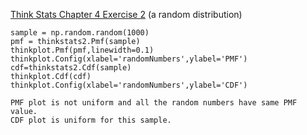 [Think Stats Chapter 4 Exercise 2](http://greenteapress.com/thinkstats2/html/thinkstats2005.html#toc41) (a random distribution)
```
sample = np.random.random(1000)
pmf = thinkstats2.Pmf(sample)
thinkplot.Pmf(pmf,linewidth=0.1)
thinkplot.Config(xlabel='randomNumbers',ylabel='PMF')
cdf=thinkstats2.Cdf(sample)
thinkplot.Cdf(cdf)
thinkplot.Config(xlabel='randomNumbers',ylabel='CDF')

PMF plot is not uniform and all the random numbers have same PMF value.
CDF plot is uniform for this sample.
